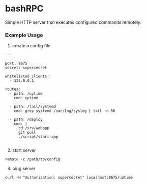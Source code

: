 # bashRPC
Simple HTTP server that executes configured commands remotely.


### Example Usage


1) create a config file

```
---

port: 8675
secret: supersecret

whitelisted_clients:
  - 127.0.0.1

routes:
  - path: /uptime
    cmd: uptime

  - path: /tail/systemd
    cmd: grep systemd /var/log/syslog | tail -n 50

  - path: /deploy
    cmd: |
      cd /srv/webapp
      git pull
      ./script/start-app


```


2) start server
```
remote -c /path/to/config
```

3) ping server
```
curl -H "Authorization: supersecret" localhost:8675/uptime
```


